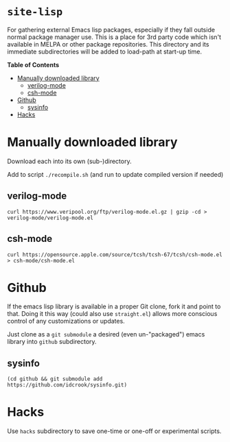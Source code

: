 `site-lisp`
============

For gathering external Emacs lisp packages, especially if they fall outside normal package manager use. This is a place for 3rd party code which isn't available in MELPA or
other package repositories. This directory and its immediate subdirectories
will be added to load-path at start-up time.


<!-- markdown-toc start - Don't edit this section. Run M-x markdown-toc-refresh-toc -->

**Table of Contents**

-	[Manually downloaded library](#manually-downloaded-library)
	-	[verilog-mode](#verilog-mode)
	-	[csh-mode](#csh-mode)
-	[Github](#github)
	-	[sysinfo](#sysinfo)
-	[Hacks](#hacks)

<!-- markdown-toc end -->

Manually downloaded library
===========================

Download each into its own (sub-)directory.

Add to script `./recompile.sh` (and run to update compiled version if needed)

verilog-mode
------------

```
curl https://www.veripool.org/ftp/verilog-mode.el.gz | gzip -cd > verilog-mode/verilog-mode.el
```

csh-mode
--------

```
curl https://opensource.apple.com/source/tcsh/tcsh-67/tcsh/csh-mode.el > csh-mode/csh-mode.el
```

Github
======

If the emacs lisp library is available in a proper Git clone, fork it and point to that. Doing it this way (could also use `straight.el`) allows more conscious control of any customizations or updates.

Just clone as a `git submodule` a desired (even un-"packaged") emacs library into `github` subdirectory.

sysinfo
-------

```
(cd github && git submodule add https://github.com/idcrook/sysinfo.git)
```

Hacks
=====

Use `hacks` subdirectory to save one-time or one-off or experimental scripts.
